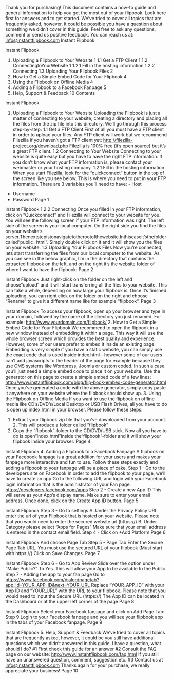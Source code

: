  Thank you for purchasing! This document contains a how-to
guide and general information to help you get the most out of your flipbook. Look here first for answers and to get started.
We’ve tried to cover all topics that are frequently asked, however, it could be possible you have a question about something we didn’t cover in this guide.
Feel free to ask any questions, comment or send us positive feedback. You can reach us at:
info@instantflipbook.com
 Instant Flipbook

 Instant Flipbook
 1. Uploading a Flipbook to Your Website 1
1.1 Get a FTP Client 1
1.2 ConnectingtoYourWebsite 1 1.2.1 Fill in the hosting information
1.2.2 Connecting
1.3 Uploading Your Flipbook Files 2
2. How to Get a Simple Embed Code for Your Flipbook 4
3. Using the Flipbook on Offline Media 4
4. Adding a Flipbook to a Facebook Fanpage 5
5. Help, Support & Feedback 10
      Contents

 Instant Flipbook
 1. Uploading a Flipbook to Your Website
Uploading the Flipbook is just a matter of connecting to your website, creating a directory and placing all the files from the zip file into this directory. We’ll go through this process step-by-step:
1.1 Get a FTP Client
First of all you must have a FTP client in order to upload your files. Any FTP client will work but we recommend Filezilla if you haven’t got a FTP client yet: http://filezilla-project.org/download.php
Filezilla is 100% free (it’s open source) but it’s a great FTP client.
1.2 Connecting to Your Website
Connecting to your website is quite easy but you have to have the right FTP information. If you don’t know what your FTP information is, please contact your webmaster or your hosting company.
1.2.1 Fill in the hosting information
When you start Filezilla, look for the “quickconnect“ button in the top of the screen like you see below. This is where you need to put in your FTP information.
There are 3 variables you’ll need to have: - Host
- Username
- Password
  Page 1

 Instant Flipbook
1.2.2 Connecting
Once you filled in your FTP information, click on “Quickconnect” and Filezilla will connect to your website for you. You will see the following screen if your FTP information was right:
The left side of the screen is your local computer. On the right side you find the files on your website’s server.Thenextstepistonavigatetotherootofthewebsite.Inthiscaseit’sthefoldercalled“public_ html“. Simply double click on it and it will show you the files on your website.
1.3 Uploading Your Flipbook Files
Now you’re connected, lets start transferring the files from our local computer to the website. As you can see in the below graphic, I’m in the directory that contains the extracted flipbook on the left, and on the right it’s the website folder of where I want to have the flipbook:
  Page 2

 Instant Flipbook
Just right-click on the folder on the left and choose“upload“ and it will start transferring all the files to your website. This can take a while, depending on how large your flipbook is.
Once it’s finished uploading, you can right click on the folder on the right and choose “Rename“ to give it a different name like for example “flipbook“.
   Page 3

 Instant Flipbook
To access your flipbook, open up your browser and type in your domain, followed by the name of the directory you just renamed. For example: http://www.yourdomain.com/flipbook/
2. How to Get a Simple Embed Code for Your Flipbook
We recommend to open the flipbook in a new window instead of embedding it within a page. This way it will use the whole browser screen which provides the best quality and experience. However, some of our users prefer to embed it inside an existing page.
Embedding is very simple if you have a static website, you can simply use the exact code that is used inside index.html - however some of our users can’t add javascripts to the header of the page for example because they use CMS systems like Wordpress, Joomla or custom coded.
In such a case you’ll just need a simple embed code to place it on your website. Use the generator on this page to create a simple embed code of a few lines: http://www.instantflipbook.com/blog/flip-book-embed-code-generator.html
Once you’ve generated a code with the above generator, simply copy paste it anywhere on your website where the flipbook should show up.
3. Using the Flipbook on Offline Media
If you want to use the flipbook on offline media like CD’s/DVD’s/Local Desktop or USB Flash Drives, all you have to do is open up index.html in your browser.
Please follow these steps:
1. Extract your flipbook zip file that you’ve downloaded from your account. 2. This will produce a folder called “flipbook”
3. Copy the “flipbook”-folder to the CD/DVD/USB stick.
Now all you have to do is open“index.html”inside the“flipbook”-folder and it will show your flipbook inside your browser.
   Page 4

 Instant Flipbook
 4. Adding a Flipbook to a Facebook Fanpage
A flipbook on your Facebook fanpage is a great addition for your users and makes your fanpage more interactive and fun to use. Follow these steps exactly and adding a flipbook to your fanpage will be a piece of cake.
Step 1 - Go to the developers site on Facebook
In order to add the flipbook to your page, we’ll have to create an app Go to the following URL and login with your Facebook login information that is the administrator of your Fan page: https://developers.facebook.com/apps
Step 2 - Create a new App ID
This will serve as your App’s display name.
Make sure to enter your email address. Once done, click on the Create App ID button.
   Page 5

 Instant Flipbook
Step 3 - Go to settings
A. Under the Privacy Policy URL enter the url of your Flipbook that is hosted on your website. Please note that you would need to enter the secured website url (https://)
B. Under Category please select “Apps for Pages”
 Make sure that your email address is entered in the contact email field.
Step 4 - Click on +Add Platform
  Page 6

 Instant Flipbook
And choose Page Tab
Step 5 - Page Tab
Enter the Secure Page Tab URL. You must use the secured URL of your flipbook (Must start with https://)
Click on Save Changes.
   Page 7

 Instant Flipbook
Step 6 - Go to App Review
Slide over the option under “Make Public?” To Yes. This will allow your App to be available to the Public.
 Step 7 - Adding the app to your fan page
Go to https://www.facebook.com/dialog/pagetab?app_id=YOUR_APP_ID&next=YOUR_URL
Replace “YOUR_APP_ID” with your App ID and “YOUR_URL” with the URL to your flipbook. Please note that you would need to input the Secure URL (https://)
The App ID can be located in the Dashboard or at the upper left corner of the page
  Page 8

 Instant Flipbook
Select your Facebook fanpage and click on Add Page Tab:
 Step 9
Login to your Facebook fanpage and you will see your flipbook app in the tabs of your Facebook fanpage.
 Page 9

 Instant Flipbook
 5. Help, Support & Feedback
We’ve tried to cover all topics that are frequently asked, however, it could be you still have additional questions which we didn’t answered in this guide.
I have a question, what should I do?
#1 First check this guide for an answer #2 Consult the FAQ page on our website:
http://www.instantflipbook.com/faq.html
If you still have an unanswered question, comment, suggestion etc. #3 Contact us at info@instantflipbook.com
Thanks again for your purchase, we really appreciate your business!
 Page 10

